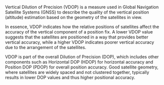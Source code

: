 Vertical Dilution of Precision (VDOP) is a measure used in Global Navigation Satellite Systems (GNSS) to describe the quality of the vertical position (altitude) estimation based on the geometry of the satellites in view. 

In essence, VDOP indicates how the relative positions of satellites affect the accuracy of the vertical component of a position fix. A lower VDOP value suggests that the satellites are positioned in a way that provides better vertical accuracy, while a higher VDOP indicates poorer vertical accuracy due to the arrangement of the satellites. 

VDOP is part of the overall Dilution of Precision (DOP), which includes other components such as Horizontal DOP (HDOP) for horizontal accuracy and Position DOP (PDOP) for overall position accuracy. Good satellite geometry, where satellites are widely spaced and not clustered together, typically results in lower DOP values and thus higher positional accuracy.